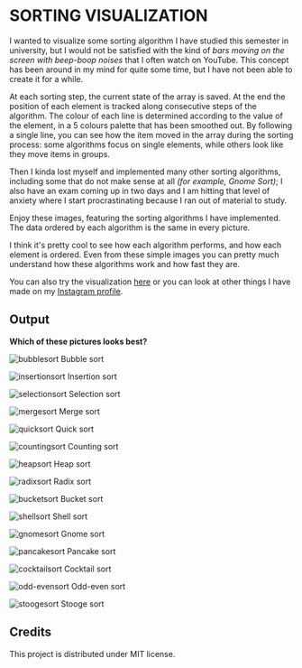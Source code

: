 # SORTING VISUALIZATION

I wanted to visualize some sorting algorithm I have studied this semester in university, but I would not be satisfied with the kind of *bars moving on the screen with beep-boop noises* that I often watch on YouTube.
This concept has been around in my mind for quite some time, but I have not been able to create it for a while.

At each sorting step, the current state of the array is saved.
At the end the position of each element is tracked along consecutive steps of the algorithm.
The colour of each line is determined according to the value of the element, in a 5 colours palette that has been smoothed out.
By following a single line, you can see how the item moved in the array during the sorting process: some algorithms focus on single elements, while others look like they move items in groups.

Then I kinda lost myself and implemented many other sorting algorithms, including some that do not make sense at all *(for example, Gnome Sort)*;
I also have an exam coming up in two days and I am hitting that level of anxiety where I start procrastinating because I ran out of material to study.

Enjoy these images, featuring the sorting algorithms I have implemented.
The data ordered by each algorithm is the same in every picture.

I think it's pretty cool to see how each algorithm performs, and how each element is ordered.
Even from these simple images you can pretty much understand how these algorithms work and how fast they are.

You can also try the visualization [here](https://lorenzoros.si/sorting-visualization) or you can look at other things I have made on my [Instagram profile](https://instagram.com/lorossi).

## Output

**Which of these pictures looks best?**

![bubblesort](output/bubblesort.png)
Bubble sort

![insertionsort](output/insertionsort.png)
Insertion sort

![selectionsort](output/selectionsort.png)
Selection sort

![mergesort](output/mergesort.png)
Merge sort

![quicksort](output/quicksort.png)
Quick sort

![countingsort](output/countingsort.png)
Counting sort

![heapsort](output/heapsort.png)
Heap sort

![radixsort](output/radixsort.png)
Radix sort

![bucketsort](output/bucketsort.png)
Bucket sort

![shellsort](output/shellsort.png)
Shell sort

![gnomesort](output/gnomesort.png)
Gnome sort

![pancakesort](output/pancakesort.png)
Pancake sort

![cocktailsort](output/cocktailsort.png)
Cocktail sort

![odd-evensort](output/oddevensort.png)
Odd-even sort

![stoogesort](output/stoogesort.png)
Stooge sort

## Credits

This project is distributed under MIT license.
